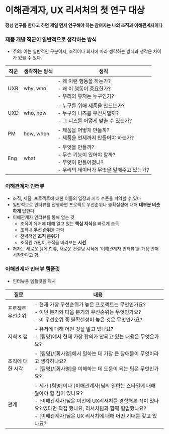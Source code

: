 

# 이해관계자, UX 리서처의 첫 연구 대상

**정성 연구를 한다고 하면 제일 먼저 연구해야 하는 참여자는 나의 조직과 이해관계자이다**

### 제품 개발 직군이 일반적으로 생각하는 방식

- 주의: 이는 일반적인 구분이지, 조직이나 회사에 따라 생각하는 방식과 생각은 차이가 있을 수 있다.

| 직군  | 생각하는 방식   | 생각                                                                         |
| --- | --------- | -------------------------------------------------------------------------- |
| UXR | why, who  | - 왜 이런 행동을 하는가?<br>- 왜 이 행동이 중요한가?<br>- 우리의 유저는 누구인가?                      |
| UXD | who, how  | - 누구를 위해 제품을 만드는가?<br>- 누구의 니즈를 우선시할까?<br>- 그 니즈를 어떻게 맞출 수 있는가?            |
| PM  | how, when | - 제품을 어떻게 만들까?<br>- 제품을 언제까지 만들어야 하는가?                                     |
| Eng | what      | - 무엇을 만들까?<br>- 무슨 기능이 있어야 할까?<br>- 무엇이 만들어졌나?<br>- 우리의 데이터가 무엇을 말해주고 있는가? 

### 이해관계자 인터뷰

- 조직, 제품, 프로젝트에 대한 이들의 입장과 지식 수준을 파악할 수 있다
- 일반적으로 인터뷰를 진행하면 프로젝트 우선순위나 불확실성에 대해 **대부분 비슷하게** 답한다
- 이해관계자 인터뷰를 통해 얻는 것
	- 조직이 유저에 대해 알고 있는 **핵심 지식**을 빠르게 습득
	- 조직내 **우선 순위**을 파악
	- 전박적인 **조직 분위기**
	- 조직원 개인이 조직을 바라보는 **시선**
- 저자는 새로운 팀에 합류, 새로운 컨설팅 시작에 '이해관계자 인터뷰'를 가장 먼저 시작한다고 함

### 이해관계자 인터뷰 템플릿

- 인터뷰용 템플릿을 제시

| 질문        | 내용                                                                                                                                                          |
| --------- | ----------------------------------------------------------------------------------------------------------------------------------------------------------- |
| 프로젝트 우선순위 | - 현재 가장 우선순위가 높은 프로젝트는 무엇인가요?<br>- 이번 분기와 다음 분기의 우선순위는 무엇인가요?<br>- 이 우선순위 중 불확실성이 높은 것은 무엇인가요?                                                              |
| 지식 & 갭    | - 유저에 대해 어떤 것을 알고 있나요?<br>- [팀명]에서 현재 가장 합의가 안되고 있는 내용은 무엇은가요?                                                                                              |
| 조직에 대한 시각 | - [팀명]/[회사명]에서 일하는 데 가장 큰 장애물이 무엇이라고 생각하나요?<br>- [팀명]/[회사명]을 이해하는 데 도움이 되는 팁은 무엇인가요?                                                                        |
| 관계        | - 제가 [팀명]이나 [이해관계자]님의 일하는 스타일에 대해 알아야 할 점이 있나요?<br>- [이해관계자]님은 이전에 UX리서치를 경험해본 적이 있나요? 있다면 직접 했나요, 리서치팀과 함께 협업했나요?<br>- [이해관계자]님은 UX 리서치에 대해 어떤 기대를 갖고 있나요? |
